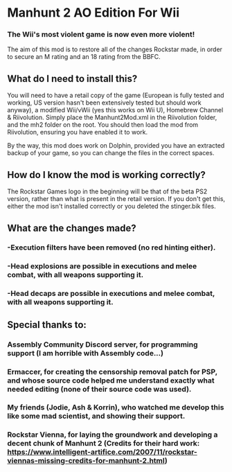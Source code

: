 # Manhunt 2 AO Edition For Wii
### The Wii's most violent game is now even more violent!
The aim of this mod is to restore all of the changes Rockstar made, in order to secure an M rating and an 18 rating from the BBFC. 

## What do I need to install this?
You will need to have a retail copy of the game (European is fully tested and working, US version hasn't been extensively tested but should work anyway), a modified Wii/vWii (yes this works on Wii U), Homebrew Channel & Riivolution. 
Simply place the Manhunt2Mod.xml in the Riivolution folder, and the mh2 folder on the root. You should then load the mod from Riivolution, ensuring you have enabled it to work.

By the way, this mod does work on Dolphin, provided you have an extracted backup of your game, so you can change the files in the correct spaces.

## How do I know the mod is working correctly?
The Rockstar Games logo in the beginning will be that of the beta PS2 version, rather than what is present in the retail version. If you don't get this, either the mod isn't installed correctly or you deleted the stinger.bik files.

## What are the changes made?
### -Execution filters have been removed (no red hinting either).
### -Head explosions are possible in executions and melee combat, with all weapons supporting it.
### -Head decaps are possible in executions and melee combat, with all weapons supporting it.

## Special thanks to:
### Assembly Community Discord server, for programming support (I am horrible with Assembly code...)
### Ermaccer, for creating the censorship removal patch for PSP, and whose source code helped me understand exactly what needed editing (none of their source code was used).
### My friends (Jodie, Ash & Korrin), who watched me develop this like some mad scientist, and showing their support.
### Rockstar Vienna, for laying the groundwork and developing a decent chunk of Manhunt 2 (Credits for their hard work: https://www.intelligent-artifice.com/2007/11/rockstar-viennas-missing-credits-for-manhunt-2.html)
